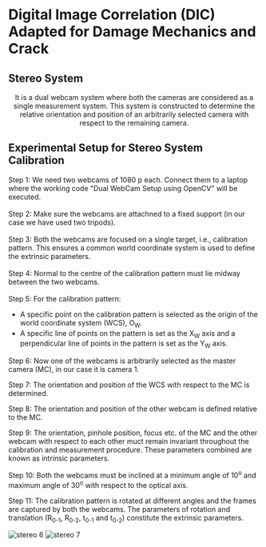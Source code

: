 # Digital Image Correlation (DIC) Adapted for Damage Mechanics and Crack

## Stereo System
<p align="center">
It is a dual webcam system where both the cameras are considered as a single measurement system. This system is constructed to determine the relative orientation and position of an arbitrarily selected camera with respect to the remaining camera.
</p>

## Experimental Setup for Stereo System Calibration
Step 1: We need two webcams of 1080 p each. Connect them to a laptop where the working code "Dual WebCam Setup using OpenCV" will be executed. \
                          \
Step 2: Make sure the webcams are attachned to a fixed support (in our case we have used two tripods).\
                        \
Step 3: Both the webcams are focused on a single target, i.e., calibration pattern. This ensures a common world coordinate system is used to define the extrinsic parameters. \
                     \
Step 4: Normal to the centre of the calibration pattern must lie midway between the two webcams.\
                      \
Step 5: For the calibration pattern: 
* A specific point on the calibration pattern is selected as the origin of the world coordinate system (WCS), O<sub>W</sub>. 
* A specific line of points on the pattern is set as the X<sub>W</sub> axis and a perpendicular line of points in the pattern is set as the Y<sub>W</sub> axis.
<p align='left'>
Step 6: Now one of the webcams is arbitrarily selected as the master camera (MC), in our case it is camera 1. 
<p>
<p align='left'>
Step 7: The orientation and position of the WCS with respect to the MC is determined. 
<p>
<p align='left'>
Step 8: The orientation and position of the other webcam is defined relative to the MC. 
<p>
<p align='left'>
Step 9: The orientation, pinhole position, focus etc. of the MC and the other webcam with respect to each other muct remain invariant throughout the calibration and measurement procedure. These parameters combined are known as intrinsic parameters. 
<p>
<p align='left'>
Step 10: Both the webcams must be inclined at a minimum angle of 10<sup>o</sup> and maximum angle of 30<sup>o</sup> with respect to the optical axis. 
<p>
<p align='left'>
Step 11: The calibration pattern is rotated at different angles and the frames are captured by both the webcams. The parameters of rotation and translation (R<sub>0-1</sub>, R<sub>0-2</sub>, t<sub>0-1</sub> and t<sub>0-2</sub>) constitute the extrinsic parameters.
<p>

  

![stereo 6](https://user-images.githubusercontent.com/79299979/122669335-7622cd00-d1da-11eb-8a43-618779e5b908.png) ![stereo 7](https://user-images.githubusercontent.com/79299979/122669350-86d34300-d1da-11eb-9846-492614a300a4.png)

